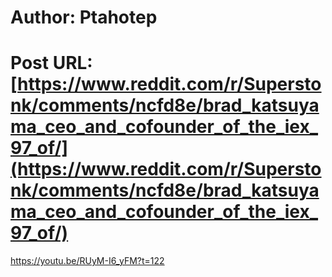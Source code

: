# Author: Ptahotep
# Post URL: [https://www.reddit.com/r/Superstonk/comments/ncfd8e/brad_katsuyama_ceo_and_cofounder_of_the_iex_97_of/](https://www.reddit.com/r/Superstonk/comments/ncfd8e/brad_katsuyama_ceo_and_cofounder_of_the_iex_97_of/)


https://youtu.be/RUyM-I6_yFM?t=122